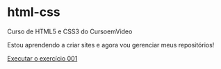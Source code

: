 # html-css
 Curso de HTML5 e CSS3 do CursoemVideo

Estou aprendendo a criar sites e agora vou gerenciar meus repositórios!

<a href="https://dndoliveira.github.io/html-css/exercicios/ex001/index.html">Executar o exercício 001</a>